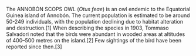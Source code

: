 The ANNOBÓN SCOPS OWL (_Otus feae_) is an owl endemic to the Equatorial Guinea island of Annobón. The current population is estimated to be around 50-249 individuals, with the population declining due to habitat alteration and destruction.[1] When describing the species in 1903, Tommaso Salvadori noted that the birds were abundant in wooded areas at altitudes of 400–500 metres on the island.[2] Few sightings of the bird have been reported since then.[3]
